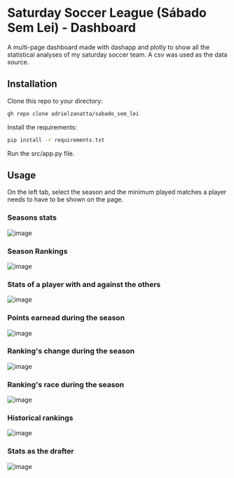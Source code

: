 # Saturday Soccer League (Sábado Sem Lei) - Dashboard

A multi-page dashboard made with dashapp and plotly to show all the statistical analyses of my saturday soccer team.
A csv was used as the data source.

## Installation

Clone this repo to your directory:
```sh
gh repo clone adrielzanatta/sabado_sem_lei
```

Install the requirements:
```sh
pip install -r requirements.txt
```

Run the src/app.py file.


## Usage
On the left tab, select the season and the minimum played matches a player needs to have to be shown on the page.

### Seasons stats
![image](https://github.com/adrielzanatta/sabado_sem_lei/assets/65426782/896134ae-1a87-4949-b170-4e0c2ce7fbf3)

### Season Rankings
![image](https://github.com/adrielzanatta/sabado_sem_lei/assets/65426782/61855177-7977-49c1-a1d2-0395010a7c03)

### Stats of a player with and against the others
![image](https://github.com/adrielzanatta/sabado_sem_lei/assets/65426782/f4cf0e1b-c570-4c8e-9252-8c9b307a6bed)

### Points earnead during the season
![image](https://github.com/adrielzanatta/sabado_sem_lei/assets/65426782/3dcbf6d8-43d3-4295-afbf-6b50fec0ab96)

### Ranking's change during the season
![image](https://github.com/adrielzanatta/sabado_sem_lei/assets/65426782/d7c2c3da-8a4d-4db3-ac87-a2dc321c349f)

### Ranking's race during the season
![image](https://github.com/adrielzanatta/sabado_sem_lei/assets/65426782/883c817b-f906-404d-b6a9-1eda73748713)

### Historical rankings
![image](https://github.com/adrielzanatta/sabado_sem_lei/assets/65426782/a6d2be47-aee5-4305-9f39-90e06dc74b1e)

### Stats as the drafter
![image](https://github.com/adrielzanatta/sabado_sem_lei/assets/65426782/dfb7d504-9a78-4407-b095-e4b04d8f93b0)

